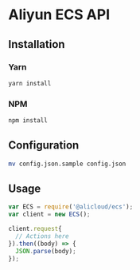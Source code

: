 # Aliyun ECS API

## Installation

### Yarn

```bash
yarn install
```

### NPM

```bash
npm install
```

## Configuration

```bash
mv config.json.sample config.json
```

## Usage

```javascript
var ECS = require('@alicloud/ecs');
var client = new ECS();

client.request{
  // Actions here
}).then((body) => {
  JSON.parse(body);
});
```
